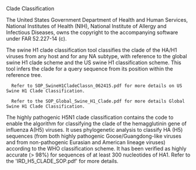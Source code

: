 Clade Classification 

The United States Government Department of Health and Human Services, National Institutes of Health (NIH), National Institute of Allergy and Infectious Diseases, owns the copyright to the accompanying software under FAR 52.227-14 (c). 

The swine H1 clade classification tool classifies the clade of the HA/H1 viruses from any host and for any NA subtype, with reference to the global swine H1 clade scheme and the US swine H1 classification scheme. This tool infers the clade for a query sequence from its position within the reference tree. 

      Refer to SOP_SwineH1CladeClassn_062415.pdf for more details on US Swine H1 Clade Classification.

      Refer to the SOP_Global_Swine_H1_Clade.pdf for more details Global Swine H1 Clade Classification.

The highly pathogenic H5N1 clade classification contains the code to enable the algorithm for classifying the clade of the hemagglutinin gene of influenza A(H5) viruses. It uses phylogenetic analysis to classify HA (H5) sequences (from both highly pathogenic Goose/Guangdong-like viruses and from non-pathogenic Eurasian and American lineage viruses) according to the WHO classification scheme. It has been verified as highly accurate (> 98%) for sequences of at least 300 nucleotides of HA1. Refer to the 'IRD_H5_CLADE_SOP.pdf' for more details.


